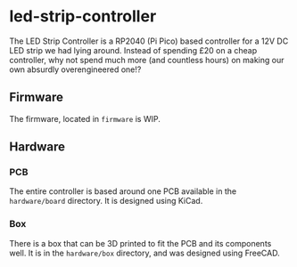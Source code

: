 # led-strip-controller

The LED Strip Controller is a RP2040 (Pi Pico) based controller for a 12V DC LED strip we had lying around. Instead of
spending £20 on a cheap controller, why not spend much more (and countless hours) on making our own absurdly overengineered
one!?

## Firmware

The firmware, located in `firmware` is WIP.

## Hardware

### PCB

The entire controller is based around one PCB available in the `hardware/board` directory. It is designed using KiCad.

### Box

There is a box that can be 3D printed to fit the PCB and its components well. It is in the `hardware/box` directory, and
was designed using FreeCAD.
